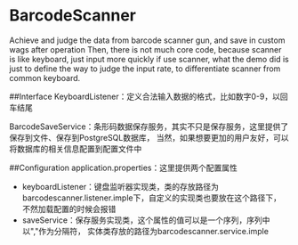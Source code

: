 # BarcodeScanner
Achieve and judge the data from barcode scanner gun, and save in custom wags after operation
Then, there is not much core code, because scanner is like keyboard, just input more quickly if use scanner,
what the demo did is just to define the way to judge the input rate, to differentiate scanner from common keyboard.

##Interface
KeyboardListener：定义合法输入数据的格式，比如数字0-9，以回车结尾

BarcodeSaveService：条形码数据保存服务，其实不只是保存服务，这里提供了保存到文件、保存到PostgreSQL数据库，
当然，如果想要更加的用户友好，可以将数据库的相关信息配置到配置文件中

##Configuration
application.properties：这里提供两个配置属性
* keyboardListener：键盘监听器实现类，类的存放路径为barcodescanner.listener.imple下，自定义的实现类也要放在这个路径下，
不然加载配置的时候会报错
* saveService：保存服务实现类，这个属性的值可以是一个序列，序列中以","作为分隔符，
实体类存放的路径为barcodescanner.service.imple

